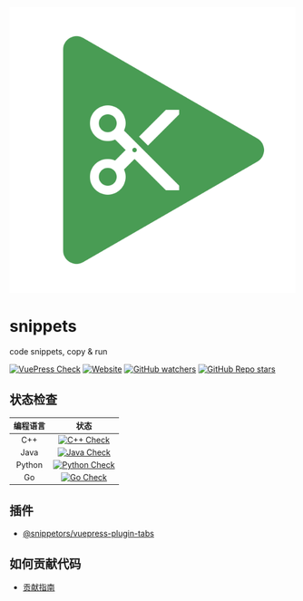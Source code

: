 [![Snippets Logo](docs/.vuepress/public/images/hero.svg)](http://snippets.ink/)

# snippets

code snippets, copy &amp; run

[![VuePress Check](https://github.com/Snippetors/snippets/actions/workflows/vuepress_check.yml/badge.svg?event=push)](.github/workflows/vuepress_check.yml)
[![Website](https://img.shields.io/website?up_message=online&url=http%3A%2F%2Fsnippets.ink)](http://snippets/ink)
[![GitHub watchers](https://img.shields.io/github/watchers/Snippetors/snippets?style=social)](https://github.com/Snippetors/snippets)
[![GitHub Repo stars](https://img.shields.io/github/stars/Snippetors/snippets?style=social)](https://github.com/Snippetors/snippets)

## 状态检查

| 编程语言 |                                                                        状态                                                                         |
| :------: | :-------------------------------------------------------------------------------------------------------------------------------------------------: |
|   C++    |     [![C++ Check](https://github.com/Snippetors/snippets/actions/workflows/cpp_test.yml/badge.svg?event=push)](.github/workflows/cpp_test.yml)      |
|   Java   |    [![Java Check](https://github.com/Snippetors/snippets/actions/workflows/java_test.yml/badge.svg?event=push)](.github/workflows/java_test.yml)    |
|  Python  | [![Python Check](https://github.com/Snippetors/snippets/actions/workflows/python_test.yml/badge.svg?event=push)](.github/workflows/python_test.yml) |
|    Go    |       [![Go Check](https://github.com/Snippetors/snippets/actions/workflows/go_test.yml/badge.svg?event=push)](.github/workflows/go_test.yml)       |

## 插件

- [@snippetors/vuepress-plugin-tabs](packages/@snippetors/vuepress-plugin-tabs)

## 如何贡献代码

- [贡献指南](docs/contributing.md)

